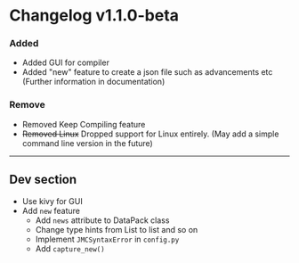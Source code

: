 # Changelog v1.1.0-beta

### Added
- Added GUI for compiler
- Added "new" feature to create a json file such as advancements etc (Further information in documentation)

### Remove
- Removed Keep Compiling feature
- ~~Removed Linux~~ Dropped support for Linux entirely. (May add a simple command line version in the future)

---

## Dev section

- Use kivy for GUI
- Add `new` feature
    - Add `news` attribute to DataPack class
    - Change type hints from List to list and so on
    - Implement `JMCSyntaxError` in `config.py`
    - Add `capture_new()`